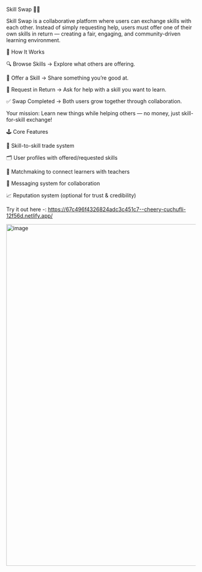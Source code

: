 Skill Swap 🤝✨

Skill Swap is a collaborative platform where users can exchange skills with each other. Instead of simply requesting help, users must offer one of their own skills in return — creating a fair, engaging, and community-driven learning environment.

🚀 How It Works

🔍 Browse Skills → Explore what others are offering.

🎯 Offer a Skill → Share something you’re good at.

🔄 Request in Return → Ask for help with a skill you want to learn.

✅ Swap Completed → Both users grow together through collaboration.

Your mission:
Learn new things while helping others — no money, just skill-for-skill exchange!

🕹️ Core Features

🔗 Skill-to-skill trade system

🗂️ User profiles with offered/requested skills

🔔 Matchmaking to connect learners with teachers

📨 Messaging system for collaboration

📈 Reputation system (optional for trust & credibility)


Try it out here -: https://67c496f4326824adc3c451c7--cheery-cuchufli-12f56d.netlify.app/

<img width="1917" height="907" alt="image" src="https://github.com/user-attachments/assets/eb5b023b-72fe-4536-8583-57a001244741" />


